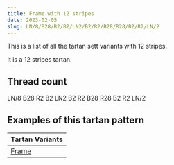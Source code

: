 ```yaml
---
title: Frame with 12 stripes
date: 2023-02-05
slug: LN/8/B28/R2/B2/LN2/B2/R2/B28/R28/B2/R2/LN/2
---
```

This is a list of all the tartan sett variants with 12 stripes.

It is a 12 stripes tartan.


## Thread count
LN/8 B28 R2 B2 LN2 B2 R2 B28 R28 B2 R2 LN/2

## Examples of this tartan pattern

| Tartan Variants |
|---------------|
| [Frame](/variants/ln/8/b28/r2/b2/ln2/b2/r2/b28/r28/b2/r2/ln/2-b304080-lne0e0e0-rc00000)||
